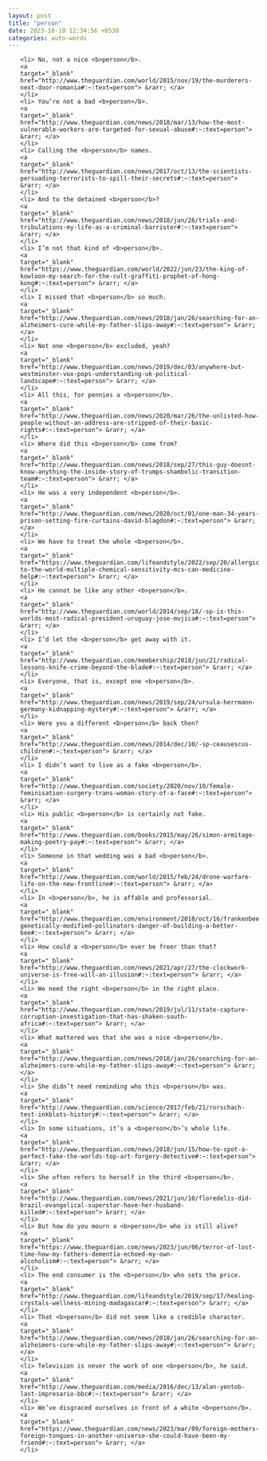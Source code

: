```yaml
---
layout: post
title: "person"
date: 2023-10-10 12:34:56 +0530
categories: auto-words
---
```

<ol>

    <li> No, not a nice <b>person</b>.
    <a 
    target="_blank" 
    href="http://www.theguardian.com/world/2015/nov/19/the-murderers-next-door-romania#:~:text=person"> &rarr; </a>
    </li>
    <li> You’re not a bad <b>person</b>.
    <a 
    target="_blank" 
    href="http://www.theguardian.com/news/2018/mar/13/how-the-most-vulnerable-workers-are-targeted-for-sexual-abuse#:~:text=person"> &rarr; </a>
    </li>
    <li> Calling the <b>person</b> names.
    <a 
    target="_blank" 
    href="http://www.theguardian.com/news/2017/oct/13/the-scientists-persuading-terrorists-to-spill-their-secrets#:~:text=person"> &rarr; </a>
    </li>
    <li> And to the detained <b>person</b>?
    <a 
    target="_blank" 
    href="http://www.theguardian.com/news/2018/jun/26/trials-and-tribulations-my-life-as-a-criminal-barrister#:~:text=person"> &rarr; </a>
    </li>
    <li> I’m not that kind of <b>person</b>.
    <a 
    target="_blank" 
    href="https://www.theguardian.com/world/2022/jun/23/the-king-of-kowloon-my-search-for-the-cult-graffiti-prophet-of-hong-kong#:~:text=person"> &rarr; </a>
    </li>
    <li> I missed that <b>person</b> so much.
    <a 
    target="_blank" 
    href="http://www.theguardian.com/news/2018/jan/26/searching-for-an-alzheimers-cure-while-my-father-slips-away#:~:text=person"> &rarr; </a>
    </li>
    <li> Not one <b>person</b> excluded, yeah?
    <a 
    target="_blank" 
    href="http://www.theguardian.com/news/2019/dec/03/anywhere-but-westminster-vox-pops-understanding-uk-political-landscape#:~:text=person"> &rarr; </a>
    </li>
    <li> All this, for pennies a <b>person</b>.
    <a 
    target="_blank" 
    href="http://www.theguardian.com/news/2020/mar/26/the-unlisted-how-people-without-an-address-are-stripped-of-their-basic-rights#:~:text=person"> &rarr; </a>
    </li>
    <li> Where did this <b>person</b> come from?
    <a 
    target="_blank" 
    href="http://www.theguardian.com/news/2018/sep/27/this-guy-doesnt-know-anything-the-inside-story-of-trumps-shambolic-transition-team#:~:text=person"> &rarr; </a>
    </li>
    <li> He was a very independent <b>person</b>.
    <a 
    target="_blank" 
    href="http://www.theguardian.com/news/2020/oct/01/one-man-34-years-prison-setting-fire-curtains-david-blagdon#:~:text=person"> &rarr; </a>
    </li>
    <li> We have to treat the whole <b>person</b>.
    <a 
    target="_blank" 
    href="https://www.theguardian.com/lifeandstyle/2022/sep/20/allergic-to-the-world-multiple-chemical-sensitivity-mcs-can-medicine-help#:~:text=person"> &rarr; </a>
    </li>
    <li> He cannot be like any other <b>person</b>.
    <a 
    target="_blank" 
    href="http://www.theguardian.com/world/2014/sep/18/-sp-is-this-worlds-most-radical-president-uruguay-jose-mujica#:~:text=person"> &rarr; </a>
    </li>
    <li> I’d let the <b>person</b> get away with it.
    <a 
    target="_blank" 
    href="http://www.theguardian.com/membership/2018/jun/21/radical-lessons-knife-crime-beyond-the-blade#:~:text=person"> &rarr; </a>
    </li>
    <li> Everyone, that is, except one <b>person</b>.
    <a 
    target="_blank" 
    href="http://www.theguardian.com/news/2019/sep/24/ursula-herrmann-germany-kidnapping-mystery#:~:text=person"> &rarr; </a>
    </li>
    <li> Were you a different <b>person</b> back then?
    <a 
    target="_blank" 
    href="http://www.theguardian.com/news/2014/dec/10/-sp-ceausescus-children#:~:text=person"> &rarr; </a>
    </li>
    <li> I didn’t want to live as a fake <b>person</b>.
    <a 
    target="_blank" 
    href="http://www.theguardian.com/society/2020/nov/10/female-feminisation-surgery-trans-woman-story-of-a-face#:~:text=person"> &rarr; </a>
    </li>
    <li> His public <b>person</b> is certainly not fake.
    <a 
    target="_blank" 
    href="http://www.theguardian.com/books/2015/may/26/simon-armitage-making-poetry-pay#:~:text=person"> &rarr; </a>
    </li>
    <li> Someone in that wedding was a bad <b>person</b>.
    <a 
    target="_blank" 
    href="http://www.theguardian.com/world/2015/feb/24/drone-warfare-life-on-the-new-frontline#:~:text=person"> &rarr; </a>
    </li>
    <li> In <b>person</b>, he is affable and professorial.
    <a 
    target="_blank" 
    href="http://www.theguardian.com/environment/2018/oct/16/frankenbees-genetically-modified-pollinators-danger-of-building-a-better-bee#:~:text=person"> &rarr; </a>
    </li>
    <li> How could a <b>person</b> ever be freer than that?
    <a 
    target="_blank" 
    href="http://www.theguardian.com/news/2021/apr/27/the-clockwork-universe-is-free-will-an-illusion#:~:text=person"> &rarr; </a>
    </li>
    <li> We need the right <b>person</b> in the right place.
    <a 
    target="_blank" 
    href="http://www.theguardian.com/news/2019/jul/11/state-capture-corruption-investigation-that-has-shaken-south-africa#:~:text=person"> &rarr; </a>
    </li>
    <li> What mattered was that she was a nice <b>person</b>.
    <a 
    target="_blank" 
    href="http://www.theguardian.com/news/2018/jan/26/searching-for-an-alzheimers-cure-while-my-father-slips-away#:~:text=person"> &rarr; </a>
    </li>
    <li> She didn’t need reminding who this <b>person</b> was.
    <a 
    target="_blank" 
    href="http://www.theguardian.com/science/2017/feb/21/rorschach-test-inkblots-history#:~:text=person"> &rarr; </a>
    </li>
    <li> In some situations, it’s a <b>person</b>’s whole life.
    <a 
    target="_blank" 
    href="http://www.theguardian.com/news/2018/jun/15/how-to-spot-a-perfect-fake-the-worlds-top-art-forgery-detective#:~:text=person"> &rarr; </a>
    </li>
    <li> She often refers to herself in the third <b>person</b>.
    <a 
    target="_blank" 
    href="http://www.theguardian.com/news/2021/jun/10/floredelis-did-brazil-evangelical-superstar-have-her-husband-killed#:~:text=person"> &rarr; </a>
    </li>
    <li> But how do you mourn a <b>person</b> who is still alive?
    <a 
    target="_blank" 
    href="https://www.theguardian.com/news/2023/jun/06/terror-of-lost-time-how-my-fathers-dementia-echoed-my-own-alcoholism#:~:text=person"> &rarr; </a>
    </li>
    <li> The end consumer is the <b>person</b> who sets the price.
    <a 
    target="_blank" 
    href="http://www.theguardian.com/lifeandstyle/2019/sep/17/healing-crystals-wellness-mining-madagascar#:~:text=person"> &rarr; </a>
    </li>
    <li> That <b>person</b> did not seem like a credible character.
    <a 
    target="_blank" 
    href="http://www.theguardian.com/news/2018/jan/26/searching-for-an-alzheimers-cure-while-my-father-slips-away#:~:text=person"> &rarr; </a>
    </li>
    <li> Television is never the work of one <b>person</b>, he said.
    <a 
    target="_blank" 
    href="http://www.theguardian.com/media/2016/dec/13/alan-yentob-last-impresario-bbc#:~:text=person"> &rarr; </a>
    </li>
    <li> We’ve disgraced ourselves in front of a white <b>person</b>.
    <a 
    target="_blank" 
    href="https://www.theguardian.com/news/2023/mar/09/foreign-mothers-foreign-tongues-in-another-universe-she-could-have-been-my-friend#:~:text=person"> &rarr; </a>
    </li>